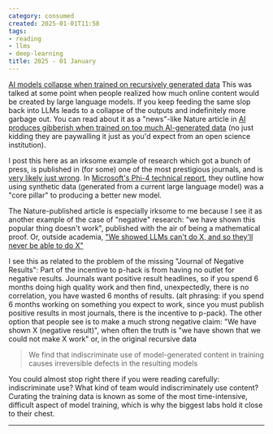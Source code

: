 ```yaml
---
category: consumed
created: 2025-01-01T11:58
tags:
- reading
- llms
- deep-learning
title: 2025 - 01 January
---
```



[AI models collapse when trained on recursively generated data](https://www.nature.com/articles/s41586-024-07566-y) This was talked at some point when people realized how much online content would be created by large language models. If you keep feeding the same slop back into LLMs leads to a collapse of the outputs and indefinitely more garbage out. You can read about it as a "news"-like Nature article in [AI produces gibberish when trained on too much AI-generated data](https://www.nature.com/articles/d41586-024-02355-z) (no just kidding they are paywalling it just as you'd expect from an open science institution).

I post this here as an irksome example of research which got a bunch of press, is published in (for some) one of the most prestigious journals, and is [very likely just wrong](https://simonwillison.net/2024/Dec/31/llms-in-2024/#synthetic-training-data-works-great). In [Microsoft's Phi-4 technical report](https://arxiv.org/pdf/2412.08905), they outline how using synthetic data (generated from a current large language model) was a "core pillar" to producing a better new model.

The Nature-published article is especially irksome to me because I see it as another example of the case of "negative" research: "we have shown this popular thing doesn't work", published with the air of being a mathematical proof. Or, outside academia, ["We showed LLMs can't do X, and so they'll never be able to do X"](https://www.astralcodexten.com/p/my-bet-ai-size-solves-flubs) 

I see this as related to the problem of the missing "Journal of Negative Results": Part of the incentive to p-hack is from having no outlet for negative results. Journals want positive result headlines, so if you spend 6 months doing high quality work and then find, unexpectedly, there is no correlation, you have wasted 6 months of results. 
(alt phrasing: if you spend 6 months working on something you expect to work, since you must publish positive results in most journals, there is the incentive to p-pack).
The other option that people see is to make a much strong negative claim: "We have shown X (negative result)", when often the truth is "we have shown that we could not make X work" or, in the original recursive data
> We find that indiscriminate use of model-generated content in training causes irreversible defects in the resulting models

You could almost stop right there if you were reading carefully: indiscriminate use? What kind of team would indiscriminately use content? Curating the training data is known as some of the most time-intensive, difficult aspect of model training, which is why the biggest labs hold it close to their chest.

----------
